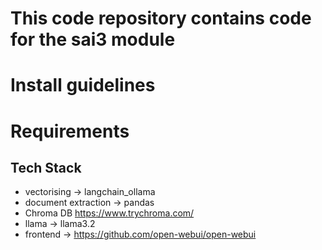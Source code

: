 # This code repository contains code for the sai3 module

# Install guidelines

# Requirements

## Tech Stack

- vectorising -> langchain_ollama
- document extraction -> pandas
- Chroma DB https://www.trychroma.com/
- llama -> llama3.2
- frontend -> https://github.com/open-webui/open-webui